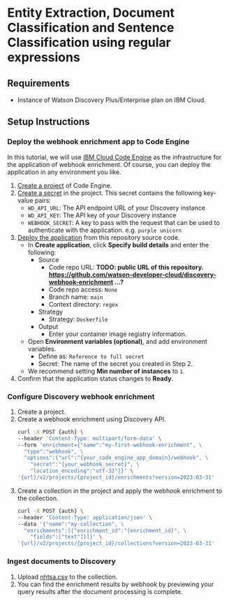 # Entity Extraction, Document Classification and Sentence Classification using regular expressions

## Requirements
- Instance of Watson Discovery Plus/Enterprise plan on IBM Cloud.

## Setup Instructions

### Deploy the webhook enrichment app to Code Engine
In this tutorial, we will use [IBM Cloud Code Engine](https://www.ibm.com/cloud/code-engine) as the infrastructure for the application of webhook enrichment. Of course, you can deploy the application in any environment you like.

1. [Create a project](https://cloud.ibm.com/docs/codeengine?topic=codeengine-manage-project#create-a-project) of Code Engine.
2. [Create a secret](https://cloud.ibm.com/docs/codeengine?topic=codeengine-secret#secret-create) in the project. This secret contains the following key-value pairs:
   - `WD_API_URL`: The API endpoint URL of your Discovery instance
   - `WD_API_KEY`: The API key of your Discovery instance
   - `WEBHOOK_SECRET`: A key to pass with the request that can be used to authenticate with the application. e.g. `purple unicorn`
3. [Deploy the application](https://cloud.ibm.com/docs/codeengine?topic=codeengine-app-source-code) from this repository source code.
   - In **Create application**, click **Specify build details** and enter the following:
      - Source
         - Code repo URL: **TODO: public URL of this repository. https://github.com/watson-developer-cloud/discovery-webhook-enrichment ...?**
         - Code repo access: `None`
         - Branch name: `main`
         - Context directory: `regex`
      - Strategy
         - Strategy: `Dockerfile`
      - Output
         - Enter your container image registry information.
   - Open **Environment variables (optional)**, and add environment variables.
      - Define as: `Reference to full secret`
      - Secret: The name of the secret you created in Step 2.
   - We recommend setting **Min number of instances** to `1`.
4. Confirm that the application status changes to **Ready**.

### Configure Discovery webhook enrichment
1. Create a project.
2. Create a webhook enrichment using Discovery API.
   ```bash
   curl -X POST {auth} \
   --header 'Content-Type: multipart/form-data' \
   --form 'enrichment={"name":"my-first-webhook-enrichment", \
     "type":"webhook", \
     "options":{"url":"{your_code_engine_app_domain}/webhook", \
       "secret":"{your_webhook_secret}", \
       "location_encoding":"utf-32"}}' \
   '{url}/v2/projects/{project_id}/enrichments?version=2023-03-31'
   ```
3. Create a collection in the project and apply the webhook enrichment to the collection.
   ```bash
   curl -X POST {auth} \
   --header 'Content-Type: application/json' \
   --data '{"name":"my-collection", \
     "enrichments":[{"enrichment_id":"{enrichment_id}", \
       "fields":["text"]}]}' \
   '{url}/v2/projects/{project_id}/collections?version=2023-03-31'
   ```

### Ingest documents to Discovery
1. Upload [nhtsa.csv](data/nhtsa.csv) to the collection.
2. You can find the enrichment results by webhook by previewing your query results after the document processing is complete.
